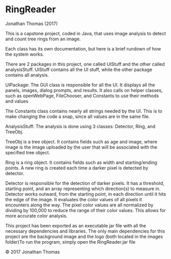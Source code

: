# RingReader
Jonathan Thomas (2017)

This is a capstone project, coded in Java, that uses image analysis to detect and count tree rings from an image.

Each class has its own documentation, but here is a brief rundown of how the system works.

There are 2 packages in this project, one called UIStuff and the other called analysisStuff.
UIStuff contains all the UI stuff, while the other package contains all analysis.

UIPackage:
The GUI class is responsible for all the UI. It displays all the panels, images, dialog prompts, and results.
It also calls on helper classes, such as openWebPage, FileChooser, and Constants to use their methods and values

The Constants class contains nearly all strings needed by the UI. This is to make changing the code a snap, since all values are in the same file.

AnalysisStuff:
The analysis is done using 3 classes: Detector, Ring, and TreeObj.

TreeObj is a tree object. It contains fields such as age and image, where image is the image uploaded by the user that will be associated with the specified tree object.

Ring is a ring object. It contains fields such as width and starting/ending points. A new ring is created each time a darker pixel is detected by detector.

Detector is responsible for the detection of darker pixels. It has a threshold, starting point, and an array representing which direction(s) to measure in. Detector works outward, from the starting point, in each direction until it hits the edge of the image. It evaluates the color values of all pixels it encounters along the way. The pixel color values are all normalized by dividing by 100,000 to reduce the range of their color values. This allows for more accurate color analysis.

This project has been exported as an executable jar file with all the necessary dependencies and libraries. The only main dependencies for this project are the background image and the logo (both located in the images folder)To run the program, simply open the RingReader.jar file

© 2017 Jonathan Thomas
